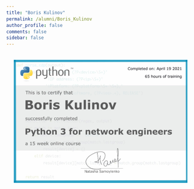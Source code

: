 ```yaml
---
title: "Boris Kulinov"
permalink: /alumni/Boris_Kulinov
author_profile: false
comments: false
sidebar: false
---
```


<div style="padding: 20px;">
  <img src="https://raw.githubusercontent.com/pyneng/pyneng.github.io/master/alumni/Boris_Kulinov.png" alt="Python for network engineers">
</div>

